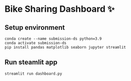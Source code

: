 # Bike Sharing Dashboard ✨

## Setup environment

```
conda create --name submission-ds python=3.9
conda activate submission-ds
pip install pandas matplotlib seaborn jupyter streamlit
```

## Run steamlit app

```
streamlit run dashboard.py
```
